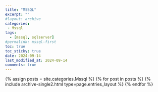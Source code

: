 ```yaml
---
title: "MSSQL"
excerpt: ""
#layout: archive
categories:
 - Mssql
tags:
  - [mssql, sqlserver]
#permalink: mssql-first
toc: true
toc_sticky: true
date: 2024-09-14
last_modified_at: 2024-09-14
comments: true
---
```


{% assign posts = site.categories.Mssql %}
{% for post in posts %} {% include archive-single2.html type=page.entries_layout %} {% endfor %}